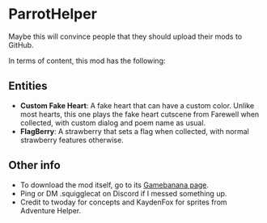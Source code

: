 # ParrotHelper
Maybe this will convince people that they should upload their mods to GitHub.

In terms of content, this mod has the following:
## Entities
* <b>Custom Fake Heart</b>: A fake heart that can have a custom color. Unlike most hearts, this one plays the fake heart cutscene from Farewell when collected, with custom dialog and poem name as usual.
* <b>FlagBerry</b>: A strawberry that sets a flag when collected, with normal strawberry features otherwise.
## Other info
* To download the mod itself, go to its [Gamebanana page](https://gamebanana.com/mods/320381).
* Ping or DM .squigglecat on Discord if I messed something up.
* Credit to twoday for concepts and KaydenFox for sprites from Adventure Helper.
